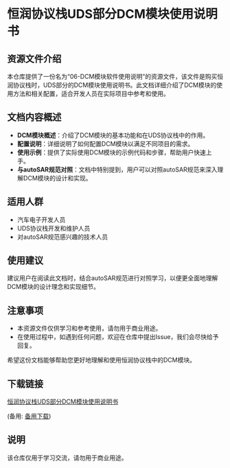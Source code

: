 # 恒润协议栈UDS部分DCM模块使用说明书

## 资源文件介绍

本仓库提供了一份名为“06-DCM模块软件使用说明”的资源文件，该文件是购买恒润协议栈时，UDS部分的DCM模块使用说明书。此文档详细介绍了DCM模块的使用方法和相关配置，适合开发人员在实际项目中参考和使用。

## 文档内容概述

- **DCM模块概述**：介绍了DCM模块的基本功能和在UDS协议栈中的作用。
- **配置说明**：详细说明了如何配置DCM模块以满足不同项目的需求。
- **使用示例**：提供了实际使用DCM模块的示例代码和步骤，帮助用户快速上手。
- **与autoSAR规范对照**：文档中特别提到，用户可以对照autoSAR规范来深入理解DCM模块的设计和实现。

## 适用人群

- 汽车电子开发人员
- UDS协议栈开发和维护人员
- 对autoSAR规范感兴趣的技术人员

## 使用建议

建议用户在阅读此文档时，结合autoSAR规范进行对照学习，以便更全面地理解DCM模块的设计理念和实现细节。

## 注意事项

- 本资源文件仅供学习和参考使用，请勿用于商业用途。
- 在使用过程中，如遇到任何问题，欢迎在仓库中提出Issue，我们会尽快给予回复。

希望这份文档能够帮助您更好地理解和使用恒润协议栈中的DCM模块。

## 下载链接
[恒润协议栈UDS部分DCM模块使用说明书](https://pan.quark.cn/s/f7ca86b4a700) 

(备用: [备用下载](https://pan.baidu.com/s/1W51JP1VJf4Hsw9lnMdQnwA?pwd=1234))

## 说明

该仓库仅用于学习交流，请勿用于商业用途。
